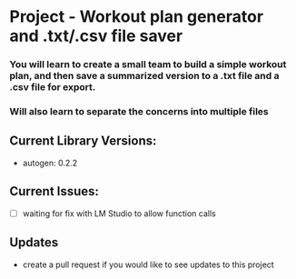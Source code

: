 # **Project** - Workout plan generator and .txt/.csv file saver
### You will learn to create a small team to build a simple workout plan, and then save a summarized version to a .txt file and a .csv file for export.
### Will also learn to separate the concerns into multiple files

## Current Library Versions:
- autogen: 0.2.2

## Current Issues:
- [ ] waiting for fix with LM Studio to allow function calls

## Updates
- create a pull request if you would like to see updates to this project
